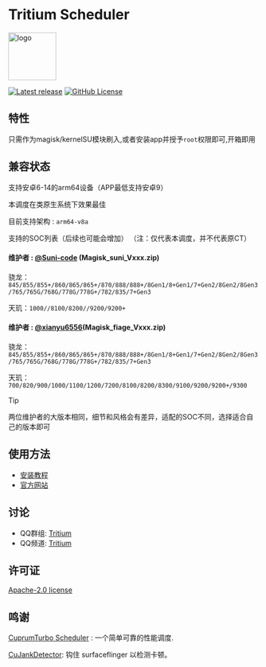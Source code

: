 # Tritium Scheduler


<img src="https://img.nightrainmilkyway.cn/img/202410231543636.png" style="width: 96px;" alt="logo">

[![Latest release](https://img.shields.io/github/v/release/TimeBreeze/Tritium?label=Release&logo=github)](https://github.com/TimeBreeze/Tritium/releases/latest) [![GitHub License](https://img.shields.io/github/license/TimeBreeze/Tritium?logo=gnu)](/LICENSE)

## 特性
 
 只需作为magisk/kernelSU模块刷入,或者安装app并授予`root`权限即可,开箱即用

## 兼容状态

支持安卓6-14的arm64设备（APP最低支持安卓9）

本调度在类原生系统下效果最佳

目前支持架构 : `arm64-v8a` 

支持的SOC列表（后续也可能会增加）
（注：仅代表本调度，并不代表原CT）
#### 维护者 : [@Suni-code](https://github.com/Suni-code) (Magisk_suni_Vxxx.zip)
骁龙：`845/855/855+/860/865/865+/870/888/888+/8Gen1/8+Gen1/7+Gen2/8Gen2/8Gen3/765/765G/768G/778G/778G+/782/835/7+Gen3`

天玑：`1000//8100/8200//9200/9200+`

#### 维护者 : [@xianyu6556](https://github.com/xianyu6556)(Magisk_fiage_Vxxx.zip)
骁龙：`845/855/855+/860/865/865+/870/888/888+/8Gen1/8+Gen1/7+Gen2/8Gen2/8Gen3/765/765G/768G/778G/778G+/782/835/7+Gen3`

天玑：`700/820/900/1000/1100/1200/7200/8100/8200/8300/9100/9200/9200+/9300`


> [!TIP]
> 两位维护者的大版本相同，细节和风格会有差异，适配的SOC不同，选择适合自己的版本即可

## 使用方法

- [安装教程](https://tritium.nightrainmilkyway.cn/guide/use)
- [官方网站](https://tritium.nightrainmilkyway.cn/)


## 讨论

- QQ群组: [Tritium](https://qm.qq.com/q/rFzx3jszXU)
- QQ频道: [Tritium](https://pd.qq.com/s/te0rscpe)

## 许可证

[Apache-2.0 license](https://github.com/TimeBreeze/Tritium/blob/main/LICENSE)

## 鸣谢

[CuprumTurbo Scheduler](https://github.com/chenzyadb/CuprumTurbo-Scheduler) : 一个简单可靠的性能调度.

[CuJankDetector](https://github.com/chenzyadb/CuJankDetector): 钩住 surfaceflinger 以检测卡顿。
